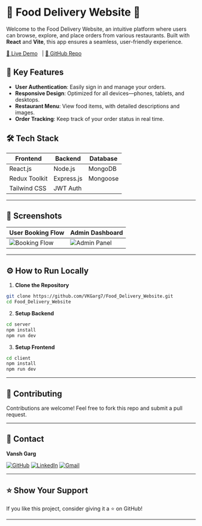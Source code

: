 # 🍔 **Food Delivery Website** 🍕

Welcome to the Food Delivery Website, an intuitive platform where users can browse, explore, and place orders from various restaurants. Built with **React** and **Vite**, this app ensures a seamless, user-friendly experience.

[🚀 Live Demo](https://food-delivery-website-one-chi.vercel.app/)   | 
[📂 GitHub Repo](https://github.com/VKGarg7/Food_Delivery_Website)

## 🌟 **Key Features**
- **User Authentication**: Easily sign in and manage your orders.
- **Responsive Design**: Optimized for all devices—phones, tablets, and desktops.
- **Restaurant Menu**: View food items, with detailed descriptions and images.
- **Order Tracking**: Keep track of your order status in real time.


## 🛠️ Tech Stack

| Frontend      | Backend    | Database |
| ------------- | ---------- | -------- |
| React.js      | Node.js    | MongoDB  |
| Redux Toolkit | Express.js | Mongoose |
| Tailwind CSS  | JWT Auth   |          |

---

## 📸 Screenshots

| User Booking Flow                                    | Admin Dashboard                                   |
| ---------------------------------------------------- | ------------------------------------------------- |
| ![Booking Flow](https://i.imgur.com/DemoBooking.png) | ![Admin Panel](https://i.imgur.com/DemoAdmin.png) |

---

## ⚙️ How to Run Locally

1. **Clone the Repository**

```bash
git clone https://github.com/VKGarg7/Food_Delivery_Website.git
cd Food_Delivery_Website
```

2. **Setup Backend**

```bash
cd server
npm install
npm run dev
```

3. **Setup Frontend**

```bash
cd client
npm install
npm run dev
```

---

## 🤝 Contributing

Contributions are welcome! Feel free to fork this repo and submit a pull request.

---

## 📧 Contact

**Vansh Garg**

[![GitHub](https://img.shields.io/badge/GitHub-100000?style=for-the-badge&logo=github&logoColor=white)](https://github.com/VKGarg7)
[![LinkedIn](https://img.shields.io/badge/LinkedIn-0A66C2?style=for-the-badge&logo=linkedin&logoColor=white)](https://www.linkedin.com/in/vansh-garg-bb5060202/)
[![Gmail](https://img.shields.io/badge/Email-D14836?style=for-the-badge&logo=gmail&logoColor=white)](mailto:14garg04@gmail.com)

---

## ⭐ Show Your Support

If you like this project, consider giving it a ⭐️ on GitHub!

---
